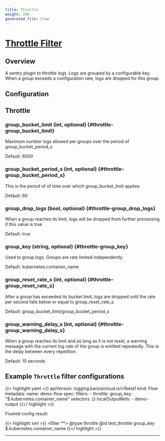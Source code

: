 ```yaml
---
title: Throttle
weight: 200
generated_file: true
---
```


# [Throttle Filter](https://github.com/rubrikinc/fluent-plugin-throttle)
## Overview
 A sentry plugin to throttle logs. Logs are grouped by a configurable key. When a group exceeds a configuration rate, logs are dropped for this group.

## Configuration
## Throttle

### group_bucket_limit (int, optional) {#throttle-group_bucket_limit}

Maximum number logs allowed per groups over the period of group_bucket_period_s  

Default:  6000

### group_bucket_period_s (int, optional) {#throttle-group_bucket_period_s}

This is the period of of time over which group_bucket_limit applies  

Default:  60

### group_drop_logs (bool, optional) {#throttle-group_drop_logs}

When a group reaches its limit, logs will be dropped from further processing if this value is true  

Default:  true

### group_key (string, optional) {#throttle-group_key}

Used to group logs. Groups are rate limited independently  

Default:  kubernetes.container_name

### group_reset_rate_s (int, optional) {#throttle-group_reset_rate_s}

After a group has exceeded its bucket limit, logs are dropped until the rate per second falls below or equal to group_reset_rate_s.  

Default:  group_bucket_limit/group_bucket_period_s

### group_warning_delay_s (int, optional) {#throttle-group_warning_delay_s}

When a group reaches its limit and as long as it is not reset, a warning message with the current log rate of the group is emitted repeatedly. This is the delay between every repetition.  

Default:  10 seconds



## Example `Throttle` filter configurations

{{< highlight yaml >}}
apiVersion: logging.banzaicloud.io/v1beta1
kind: Flow
metadata:
  name: demo-flow
spec:
  filters:
    - throttle:
        group_key: "$.kubernetes.container_name"
  selectors: {}
  localOutputRefs:
    - demo-output
{{</ highlight >}}

Fluentd config result:

{{< highlight xml >}}
<filter **>
  @type throttle
  @id test_throttle
  group_key $.kubernetes.container_name
</filter>
{{</ highlight >}}


---
